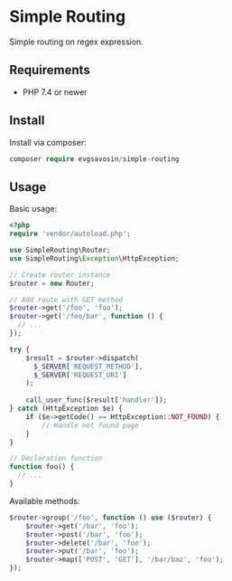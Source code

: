 # Simple Routing
Simple routing on regex expression.

## Requirements
- PHP 7.4 or newer

## Install
Install via composer:
```php
composer require evgsavosin/simple-routing
```

## Usage
Basic usage:
```php
<?php 
require 'vendor/autoload.php';

use SimpleRouting\Router;
use SimpleRouting\Exception\HttpException;

// Create router instance
$router = new Router;

// Add route with GET method
$router->get('/foo', 'foo');
$router->get('/foo/bar', function () {
  // ...
});

try {
    $result = $router->dispatch(
      $_SERVER['REQUEST_METHOD'], 
      $_SERVER['REQUEST_URI']
    );
    
    call_user_func($result['handler']);
} catch (HttpException $e) {
    if ($e->getCode() == HttpException::NOT_FOUND) {
        // Handle not found page
    }
}

// Declaration function
function foo() {
  // ...
}
```


Available methods:
```php 
$router->group('/foo', function () use ($router) {
    $router->get('/bar', 'foo');
    $router->post('/bar', 'foo');
    $router->delete('/bar', 'foo');
    $router->put('/bar', 'foo');
    $router->map(['POST', 'GET'], '/bar/baz', 'foo');
});
```
